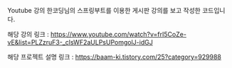 Youtube 강의 한코딩님의 스프링부트를 이용한 게시판 강의를 보고 작성한 코드입니다.

해당 강의 링크 : https://www.youtube.com/watch?v=frI5CoZe-vE&list=PLZzruF3-_clsWF2aULPsUPomgolJ-idGJ

해당 프로젝트 설명 링크 : https://baam-ki.tistory.com/25?category=929988
